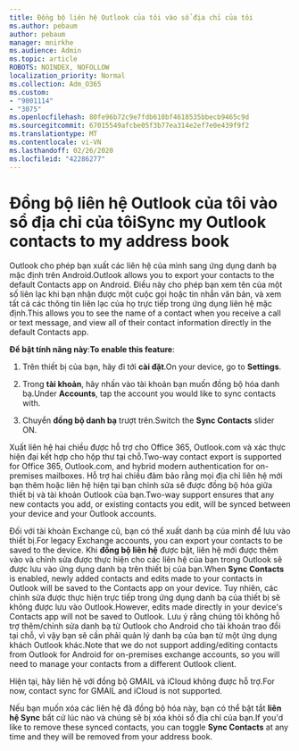 ```yaml
---
title: Đồng bộ liên hệ Outlook của tôi vào sổ địa chỉ của tôi
ms.author: pebaum
author: pebaum
manager: mnirkhe
ms.audience: Admin
ms.topic: article
ROBOTS: NOINDEX, NOFOLLOW
localization_priority: Normal
ms.collection: Adm_O365
ms.custom:
- "9001114"
- "3075"
ms.openlocfilehash: 80fe96b72c9e7fdb610bf4618535bbecb9465c9d
ms.sourcegitcommit: 67015549afcbe05f3b77ea314e2ef7e0e439f9f2
ms.translationtype: MT
ms.contentlocale: vi-VN
ms.lasthandoff: 02/26/2020
ms.locfileid: "42286277"
---
```

# <a name="sync-my-outlook-contacts-to-my-address-book"></a><span data-ttu-id="6663d-102">Đồng bộ liên hệ Outlook của tôi vào sổ địa chỉ của tôi</span><span class="sxs-lookup"><span data-stu-id="6663d-102">Sync my Outlook contacts to my address book</span></span>

<span data-ttu-id="6663d-103">Outlook cho phép bạn xuất các liên hệ của mình sang ứng dụng danh bạ mặc định trên Android.</span><span class="sxs-lookup"><span data-stu-id="6663d-103">Outlook allows you to export your contacts to the default Contacts app on Android.</span></span> <span data-ttu-id="6663d-104">Điều này cho phép bạn xem tên của một số liên lạc khi bạn nhận được một cuộc gọi hoặc tin nhắn văn bản, và xem tất cả các thông tin liên lạc của họ trực tiếp trong ứng dụng liên hệ mặc định.</span><span class="sxs-lookup"><span data-stu-id="6663d-104">This allows you to see the name of a contact when you receive a call or text message, and view all of their contact information directly in the default Contacts app.</span></span>
 
<span data-ttu-id="6663d-105">**Để bật tính năng này**:</span><span class="sxs-lookup"><span data-stu-id="6663d-105">**To enable this feature**:</span></span>
 
1. <span data-ttu-id="6663d-106">Trên thiết bị của bạn, hãy đi tới **cài đặt**.</span><span class="sxs-lookup"><span data-stu-id="6663d-106">On your device, go to **Settings**.</span></span>

2. <span data-ttu-id="6663d-107">Trong **tài khoản**, hãy nhấn vào tài khoản bạn muốn đồng bộ hóa danh bạ.</span><span class="sxs-lookup"><span data-stu-id="6663d-107">Under **Accounts**, tap the account you would like to sync contacts with.</span></span>

3. <span data-ttu-id="6663d-108">Chuyển **đồng bộ danh bạ** trượt trên.</span><span class="sxs-lookup"><span data-stu-id="6663d-108">Switch the **Sync Contacts** slider ON.</span></span>
 
<span data-ttu-id="6663d-109">Xuất liên hệ hai chiều được hỗ trợ cho Office 365, Outlook.com và xác thực hiện đại kết hợp cho hộp thư tại chỗ.</span><span class="sxs-lookup"><span data-stu-id="6663d-109">Two-way contact export is supported for Office 365, Outlook.com, and hybrid modern authentication for on-premises mailboxes.</span></span> <span data-ttu-id="6663d-110">Hỗ trợ hai chiều đảm bảo rằng mọi địa chỉ liên hệ mới bạn thêm hoặc liên hệ hiện tại bạn chỉnh sửa sẽ được đồng bộ hóa giữa thiết bị và tài khoản Outlook của bạn.</span><span class="sxs-lookup"><span data-stu-id="6663d-110">Two-way support ensures that any new contacts you add, or existing contacts you edit, will be synced between your device and your Outlook accounts.</span></span>
 
<span data-ttu-id="6663d-111">Đối với tài khoản Exchange cũ, bạn có thể xuất danh bạ của mình để lưu vào thiết bị.</span><span class="sxs-lookup"><span data-stu-id="6663d-111">For legacy Exchange accounts, you can export your contacts to be saved to the device.</span></span> <span data-ttu-id="6663d-112">Khi **đồng bộ liên hệ** được bật, liên hệ mới được thêm vào và chỉnh sửa được thực hiện cho các liên hệ của bạn trong Outlook sẽ được lưu vào ứng dụng danh bạ trên thiết bị của bạn.</span><span class="sxs-lookup"><span data-stu-id="6663d-112">When **Sync Contacts** is enabled, newly added contacts and edits made to your contacts in Outlook will be saved to the Contacts app on your device.</span></span> <span data-ttu-id="6663d-113">Tuy nhiên, các chỉnh sửa được thực hiện trực tiếp trong ứng dụng danh bạ của thiết bị sẽ không được lưu vào Outlook.</span><span class="sxs-lookup"><span data-stu-id="6663d-113">However, edits made directly in your device's Contacts app will not be saved to Outlook.</span></span> <span data-ttu-id="6663d-114">Lưu ý rằng chúng tôi không hỗ trợ thêm/chỉnh sửa danh bạ từ Outlook cho Android cho tài khoản trao đổi tại chỗ, vì vậy bạn sẽ cần phải quản lý danh bạ của bạn từ một ứng dụng khách Outlook khác.</span><span class="sxs-lookup"><span data-stu-id="6663d-114">Note that we do not support adding/editing contacts from Outlook for Android for on-premises exchange accounts, so you will need to manage your contacts from a different Outlook client.</span></span>
 
<span data-ttu-id="6663d-115">Hiện tại, hãy liên hệ với đồng bộ GMAIL và iCloud không được hỗ trợ.</span><span class="sxs-lookup"><span data-stu-id="6663d-115">For now, contact sync for GMAIL and iCloud is not supported.</span></span>
 
<span data-ttu-id="6663d-116">Nếu bạn muốn xóa các liên hệ đã đồng bộ hóa này, bạn có thể bật tắt **liên hệ Sync** bất cứ lúc nào và chúng sẽ bị xóa khỏi sổ địa chỉ của bạn.</span><span class="sxs-lookup"><span data-stu-id="6663d-116">If you'd like to remove these synced contacts, you can toggle **Sync Contacts** at any time and they will be removed from your address book.</span></span>
